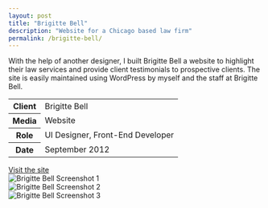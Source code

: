 ```yaml
---
layout: post
title: "Brigitte Bell"
description: "Website for a Chicago based law firm"
permalink: /brigitte-bell/
---
```


<section class="border-bottom-gray">
	<div class="grid-frame soft-sides hard@md">
		<div class="grid">
			<div class="grid-cell soft-triple-top soft-sides soft-triple-sides@md soft-triple-bottom@md 2/3@md">
				<p>With the help of another designer, I built Brigitte Bell a website to highlight their law services and provide client testimonials to prospective clients. The site is easily maintained using WordPress by myself and the staff at Brigitte Bell.</p>
			</div>
			<div class="grid-cell soft-sides soft-triple-bottom soft-double-top soft-triple-sides@md soft-triple-top@md 1/3@md">
				<table>
					<tbody>
						<tr>
							<th>Client</th>
							<td>Brigitte Bell</td>
						</tr>
						<tr>
							<th>Media</th>
							<td>Website</td>
						</tr>
						<tr>
							<th>Role</th>
							<td>UI Designer, Front-End Developer</td>
						</tr>
						<tr>
							<th>Date</th>
							<td>September 2012</td>
						</tr>
					</tbody>
				</table>
				<a class="button button--inverted push-top" href="http://brigittebell.com">Visit the site</a>
			</div>
		</div>
	</div>
</section>
<section class="border-bottom-gray bg-silver@md">
	<div class="grid-frame soft-triple-ends soft-double-sides soft-triple-sides@md">
		<div class="grid grid-with-gutter">
			<div class="grid-cell">
				<img src="https://jessetrippecdn.appspot.com/images/brigitte-1.png" alt="Brigitte Bell Screenshot 1" class="project-img">
				<div class="grid grid-with-gutter">
					<div class="grid-cell 1/2@md">
						<img src="https://jessetrippecdn.appspot.com/images/brigitte-2.png" alt="Brigitte Bell Screenshot 2" class="project-img flush-bottom@md">
					</div>
					<div class="grid-cell 1/2@md">
						<img src="https://jessetrippecdn.appspot.com/images/brigitte-3.png" alt="Brigitte Bell Screenshot 3" class="project-img flush-bottom">
					</div>
				</div>
			</div>
		</div>
	</div>
</section>
